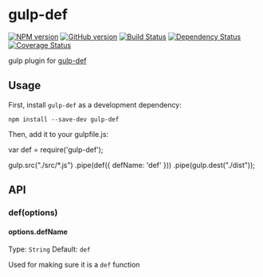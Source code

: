 # gulp-def
[![NPM version](https://badge.fury.io/js/gulp-def.svg)](https://npmjs.org/package/gulp-def)
[![GitHub version][git-tag-image]][project-url]
[![Build Status][travis-image]][travis-url]
[![Dependency Status][daviddm-url]][daviddm-image]
[![Coverage Status][coveralls-image]][coveralls-url]


gulp plugin for [gulp-def](https://github.com/qiu8310/gulp-def)

## Usage

First, install `gulp-def` as a development dependency:

```
npm install --save-dev gulp-def
```

Then, add it to your gulpfile.js:

var def = require('gulp-def');

gulp.src("./src/*.js")
    .pipe(def({
        defName: 'def'
    }))
    .pipe(gulp.dest("./dist"));
    
## API

### def(options)

#### options.defName

Type: `String`
Default: `def`

Used for making sure it is a `def` function

[doc-url]: http://inch-ci.org/github/qiu8310/gulp-def
[doc-image]: http://inch-ci.org/github/qiu8310/gulp-def.svg?branch=master
[project-url]: https://github.com/qiu8310/gulp-def
[git-tag-image]: http://img.shields.io/github/tag/qiu8310/gulp-def.svg
[travis-url]: https://travis-ci.org/qiu8310/gulp-def
[travis-image]: https://travis-ci.org/qiu8310/gulp-def.svg?branch=master
[daviddm-url]: https://david-dm.org/qiu8310/gulp-def.svg?theme=shields.io
[daviddm-image]: https://david-dm.org/qiu8310/gulp-def
[coveralls-url]: https://coveralls.io/r/qiu8310/gulp-def
[coveralls-image]: https://coveralls.io/repos/qiu8310/gulp-def/badge.png